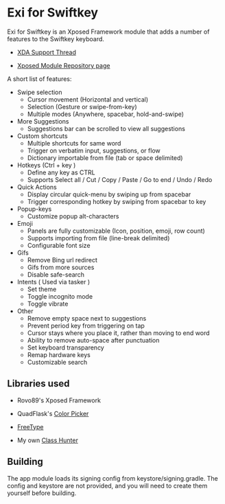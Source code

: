 # Exi for Swiftkey

Exi for Swiftkey is an Xposed Framework module that adds a number of features to the Swiftkey keyboard.

* [XDA Support Thread](https://forum.xda-developers.com/xposed/modules/mod-exi-swiftkey-t3650598)

* [Xposed Module Repository page](http://repo.xposed.info/module/com.mayulive.swiftkeyexi)

A short list of features:

* Swipe selection
  * Cursor movement (Horizontal and vertical)
  * Selection (Gesture or swipe-from-key)
  * Multiple modes (Anywhere, spacebar, hold-and-swipe)
* More Suggestions
  * Suggestions bar can be scrolled to view all suggestions
* Custom shortcuts
  * Multiple shortcuts for same word
  * Trigger on verbatim input, suggestions, or flow
  * Dictionary importable from file (tab or space delimited)
* Hotkeys (Ctrl + key )
  * Define any key as CTRL
  * Supports Select all / Cut / Copy / Paste / Go to end / Undo / Redo
* Quick Actions
  * Display circular quick-menu by swiping up from spacebar
  * Trigger corresponding hotkey by swiping from spacebar to key
* Popup-keys
  * Customize popup alt-characters
* Emoji
  * Panels are fully customizable (Icon, position, emoji, row count)
  * Supports importing from file (line-break delimited)
  * Configurable font size
* Gifs
  * Remove Bing url redirect
  * Gifs from more sources
  * Disable safe-search
* Intents ( Used via tasker )
  * Set theme
  * Toggle incognito mode
  * Toggle vibrate
* Other
  * Remove empty space next to suggestions
  * Prevent period key from triggering on tap
  * Cursor stays where you place it, rather than moving to end word
  * Ability to remove auto-space after punctuation
  * Set keyboard transparency
  * Remap hardware keys
  * Customizable search
  
## Libraries used

* Rovo89's Xposed Framework

* QuadFlask's [Color Picker](https://github.com/QuadFlask/colorpicker)

* [FreeType](https://www.freetype.org/)

* My own [Class Hunter](https://github.com/Nordskog/ClassHunter)

## Building

The app module loads its signing config from keystore/signing.gradle. 
The config and keystore are not provided, and you will need to create them yourself before building.
